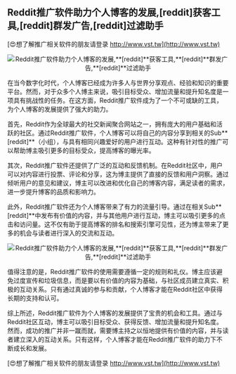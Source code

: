 ## **Reddit推广软件助力个人博客的发展,**[reddit]**获客工具,**[reddit]**群发广告,**[reddit]**过滤助手**

[😍想了解推广相关软件的朋友请登录 http://www.vst.tw](http://www.vst.tw)

 <center><img src="https://vst.tw/MP4/tuiguang/png/6.png" alt="Reddit推广软件助力个人博客的发展,**[reddit]**获客工具,**[reddit]**群发广告,**[reddit]**过滤助手"></center>

在当今数字化时代，个人博客已经成为许多人与世界分享观点、经验和知识的重要平台。然而，对于众多个人博主来说，吸引目标受众、增加流量和提升知名度是一项具有挑战性的任务。在这方面，Reddit推广软件成为了一个不可或缺的工具，为个人博客的发展提供了强大的助力。

首先，Reddit作为全球最大的社交新闻聚合网站之一，拥有庞大的用户基础和活跃的社区。通过Reddit推广软件，个人博客可以将自己的内容分享到相关的Sub**[reddit]**（小组），与具有相同兴趣爱好的用户进行互动。这种有针对性的推广可以帮助博主吸引更多的目标受众，提高博客的曝光率。

其次，Reddit推广软件还提供了广泛的互动和反馈机制。在Reddit社区中，用户可以对内容进行投票、评论和分享，这为博主提供了直接的反馈和用户洞察。通过倾听用户的意见和建议，博主可以改进和优化自己的博客内容，满足读者的需求，进一步提升博客的品质和影响力。

此外，Reddit推广软件还为个人博客带来了有力的流量引导。通过在相关Sub**[reddit]**中发布有价值的内容，并与其他用户进行互动，博主可以吸引更多的点击和访问量。这不仅有助于提高博客的排名和搜索引擎可见性，还为博主带来了更多的机会与读者进行深入的交流和互动。

 <center><img src="https://vst.tw/MP4/tuiguang/png/5.png" alt="Reddit推广软件助力个人博客的发展,**[reddit]**获客工具,**[reddit]**群发广告,**[reddit]**过滤助手"></center>

值得注意的是，Reddit推广软件的使用需要遵循一定的规则和礼仪。博主应该避免过度宣传和垃圾信息，而是要以有价值的内容为基础，与社区成员建立真实、积极的互动关系。只有通过真诚的参与和贡献，个人博客才能在Reddit社区中获得长期的支持和认可。

综上所述，Reddit推广软件为个人博客的发展提供了宝贵的机会和工具。通过与Reddit社区互动，博主可以吸引目标受众、获得反馈、增加流量和提升知名度。然而，成功的推广并非一蹴而就，需要博主持之以恒地提供有价值的内容，并与读者建立深入的互动关系。只有这样，个人博客才能在Reddit推广软件的助力下不断成长和发展。

[😍想了解推广相关软件的朋友请登录 http://www.vst.tw](http://www.vst.tw)



